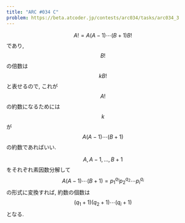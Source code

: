 ```yaml
---
title: "ARC #034 C"
problem: https://beta.atcoder.jp/contests/arc034/tasks/arc034_3
---
```

$$ A! = A(A-1)\cdots(B+1)B! $$ であり, $$ B! $$ の倍数は $$ kB! $$ と表せるので, これが $$ A! $$ の約数になるためには $$ k $$ が $$ A(A-1)\cdots(B+1) $$ の約数であればいい.

$$ A, A-1, \dots, B+1 $$ をそれぞれ素因数分解して $$ A(A-1)\cdots(B+1) = p_1^{q_1}p_2^{q_2}\cdots p_i^{q_i} $$ の形式に変換すれば, 約数の個数は $$ (q_1+1)(q_2+1)\cdots(q_i+1) $$ となる.
